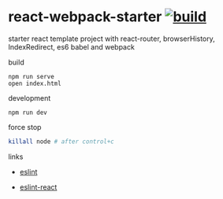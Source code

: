 react-webpack-starter [![build](https://travis-ci.org/daggerok/react-webpack-starter.svg?branch=master)](https://travis-ci.org/daggerok/react-webpack-starter)
=====================

starter react template project with react-router, browserHistory, IndexRedirect, es6 babel and webpack

build

```shell
npm run serve
open index.html
```

development

```shell
npm run dev
```

force stop

```sh
killall node # after control+c
```

links

- [eslint](http://eslint.org/docs/user-guide/configuring.html#specifying-environments)

- [eslint-react](https://github.com/yannickcr/eslint-plugin-react)


